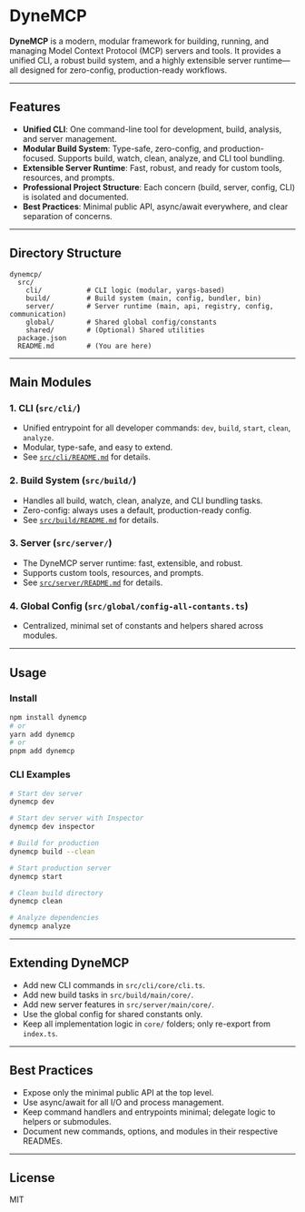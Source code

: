 # DyneMCP

**DyneMCP** is a modern, modular framework for building, running, and managing Model Context Protocol (MCP) servers and tools. It provides a unified CLI, a robust build system, and a highly extensible server runtime—all designed for zero-config, production-ready workflows.

---

## Features

- **Unified CLI**: One command-line tool for development, build, analysis, and server management.
- **Modular Build System**: Type-safe, zero-config, and production-focused. Supports build, watch, clean, analyze, and CLI tool bundling.
- **Extensible Server Runtime**: Fast, robust, and ready for custom tools, resources, and prompts.
- **Professional Project Structure**: Each concern (build, server, config, CLI) is isolated and documented.
- **Best Practices**: Minimal public API, async/await everywhere, and clear separation of concerns.

---

## Directory Structure

```
dynemcp/
  src/
    cli/           # CLI logic (modular, yargs-based)
    build/         # Build system (main, config, bundler, bin)
    server/        # Server runtime (main, api, registry, config, communication)
    global/        # Shared global config/constants
    shared/        # (Optional) Shared utilities
  package.json
  README.md        # (You are here)
```

---

## Main Modules

### 1. CLI (`src/cli/`)
- Unified entrypoint for all developer commands: `dev`, `build`, `start`, `clean`, `analyze`.
- Modular, type-safe, and easy to extend.
- See [`src/cli/README.md`](./src/cli/README.md) for details.

### 2. Build System (`src/build/`)
- Handles all build, watch, clean, analyze, and CLI bundling tasks.
- Zero-config: always uses a default, production-ready config.
- See [`src/build/README.md`](./src/build/README.md) for details.

### 3. Server (`src/server/`)
- The DyneMCP server runtime: fast, extensible, and robust.
- Supports custom tools, resources, and prompts.
- See [`src/server/README.md`](./src/server/README.md) for details.

### 4. Global Config (`src/global/config-all-contants.ts`)
- Centralized, minimal set of constants and helpers shared across modules.

---

## Usage

### Install
```sh
npm install dynemcp
# or
yarn add dynemcp
# or
pnpm add dynemcp
```

### CLI Examples
```sh
# Start dev server
dynemcp dev

# Start dev server with Inspector
dynemcp dev inspector

# Build for production
dynemcp build --clean

# Start production server
dynemcp start

# Clean build directory
dynemcp clean

# Analyze dependencies
dynemcp analyze
```

---

## Extending DyneMCP
- Add new CLI commands in `src/cli/core/cli.ts`.
- Add new build tasks in `src/build/main/core/`.
- Add new server features in `src/server/main/core/`.
- Use the global config for shared constants only.
- Keep all implementation logic in `core/` folders; only re-export from `index.ts`.

---

## Best Practices
- Expose only the minimal public API at the top level.
- Use async/await for all I/O and process management.
- Keep command handlers and entrypoints minimal; delegate logic to helpers or submodules.
- Document new commands, options, and modules in their respective READMEs.

---

## License

MIT 